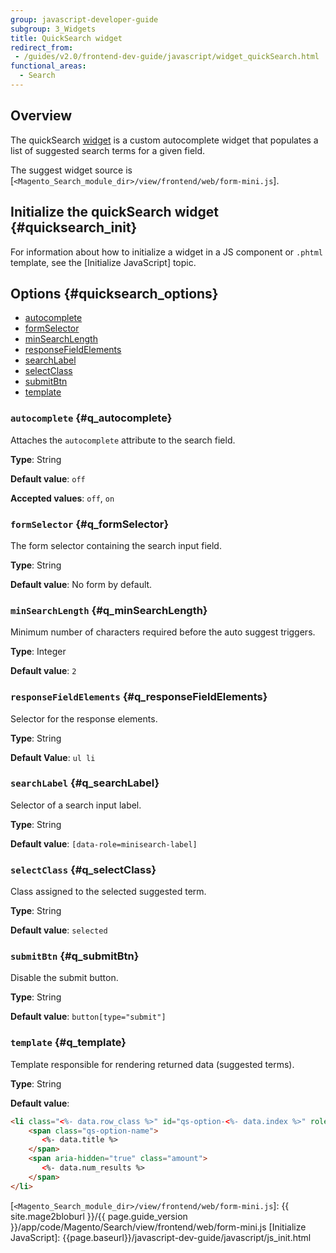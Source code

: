```yaml
---
group: javascript-developer-guide
subgroup: 3_Widgets
title: QuickSearch widget
redirect_from:
 - /guides/v2.0/frontend-dev-guide/javascript/widget_quickSearch.html
functional_areas:
  - Search
---
```


## Overview

The quickSearch [widget](https://glossary.magento.com/widget) is a custom autocomplete widget that populates a list of suggested search terms for a given field. 

The suggest widget source is [`<Magento_Search_module_dir>/view/frontend/web/form-mini.js`].

## Initialize the quickSearch widget {#quicksearch_init}

For information about how to initialize a widget in a JS component or `.phtml` template, see the [Initialize JavaScript] topic.

## Options {#quicksearch_options}

-   [autocomplete](#q_autocomplete)
-   [formSelector](#q_formSelector)
-   [minSearchLength](#q_minSearchLength)
-   [responseFieldElements](#q_responseFieldElements)
-   [searchLabel](#q_searchLabel)
-   [selectClass](#q_selectClass)
-   [submitBtn](#q_submitBtn)
-   [template](#q_template)


### `autocomplete` {#q_autocomplete}
Attaches the `autocomplete` attribute to the search field.

**Type**: String

**Default value**: `off`

**Accepted values**: `off`, `on`


### `formSelector` {#q_formSelector}
The form selector containing the search input field.

**Type**: String 

**Default value**: No form by default.


### `minSearchLength` {#q_minSearchLength}
Minimum number of characters required before the auto suggest triggers.

**Type**: Integer

**Default value**: `2`

### `responseFieldElements` {#q_responseFieldElements}
Selector for the response elements.

**Type**: String

**Default Value**: `ul li`

### `searchLabel` {#q_searchLabel}
Selector of a search input label.

**Type**: String

**Default value**: `[data-role=minisearch-label]`

### `selectClass` {#q_selectClass}
Class assigned to the selected suggested term.

**Type**: String

**Default value**: `selected`

### `submitBtn` {#q_submitBtn}
Disable the submit button. 

**Type**: String

**Default value**: `button[type="submit"]`

### `template` {#q_template}
Template responsible for rendering returned data (suggested terms).

**Type**: String

**Default value**: 

```html
<li class="<%- data.row_class %>" id="qs-option-<%- data.index %>" role="option">
    <span class="qs-option-name">
       <%- data.title %>
    </span>
    <span aria-hidden="true" class="amount">
       <%- data.num_results %>
    </span>
</li>
```


[`<Magento_Search_module_dir>/view/frontend/web/form-mini.js`]: {{ site.mage2bloburl }}/{{ page.guide_version }}/app/code/Magento/Search/view/frontend/web/form-mini.js
[Initialize JavaScript]: {{page.baseurl}}/javascript-dev-guide/javascript/js_init.html
